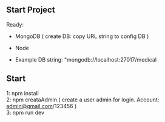 ## Start Project
Ready:
- MongoDB ( create DB: copy URL string to config DB )
- Node

- Example DB string: "mongodb://localhost:27017/medical

## Start 
1: npm install <br />
2: npm creataAdmin ( create a user admin for login. Account: admin@gmail.com/123456 ) <br />
3: npm run dev <br />

